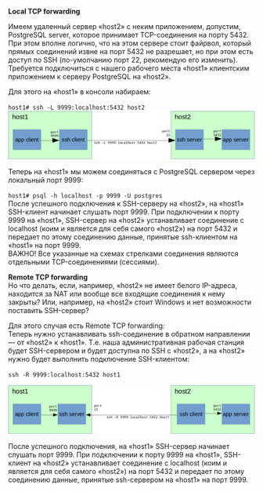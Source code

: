 **Local TCP forwarding**


Имеем удаленный сервер «host2» с неким приложением, допустим, PostgreSQL server, которое принимает TCP-соединения на порту 5432. При этом вполне логично, что на этом сервере стоит файрвол, который прямых соединений извне на порт 5432 не разрешает, но при этом есть доступ по SSH (по-умолчанию порт 22, рекомендую его изменить). Требуется подключиться с нашего рабочего места «host1» клиентским приложением к серверу PostgreSQL на «host2».


Для этого на «host1» в консоли набираем:


`host1# ssh -L 9999:localhost:5432 host2`  
![image.png](./images/maghiia-ssh-local-tcp-forwarding-remote-tcp-forwarding_1.png)


Теперь на «host1» мы можем соединяться с PostgreSQL сервером через локальный порт 9999:


`host1# psql -h localhost -p 9999 -U postgres`  
После успешного подключения к SSH-серверу на «host2», на «host1» SSH-клиент начинает слушать порт 9999. При подключении к порту 9999 на «host1», SSH-сервер на «host2» устанавливает соединение с localhost (коим и является для себя самого «host2») на порт 5432 и передает по этому соединению данные, принятые ssh-клиентом на «host1» на порт 9999.  
ВАЖНО! Все указанные на схемах стрелками соединения являются отдельными TCP-соединениями (сессиями).


  
**Remote TCP forwarding**  
Но что делать, если, например, «host2» не имеет белого IP-адреса, находится за NAT или вообще все входящие соединения к нему закрыты? Или, например, на «host2» стоит Windows и нет возможности поставить SSH-сервер?


Для этого случая есть Remote TCP forwarding:  
Теперь нужно устанавливать ssh-соединение в обратном направлении — от «host2» к «host1». Т.е. наша административная рабочая станция будет SSH-сервером и будет доступна по SSH с «host2», а на «host2» нужно будет выполнить подключение SSH-клиентом:


`ssh -R 9999:localhost:5432 host1`


![image.png](./images/maghiia-ssh-local-tcp-forwarding-remote-tcp-forwarding_2.png)


После успешного подключения, на «host1» SSH-сервер начинает слушать порт 9999. При подключении к порту 9999 на «host1», SSH-клиент на «host2» устанавливает соединение с localhost (коим и является для себя самого «host2») на порт 5432 и передает по этому соединению данные, принятые ssh-сервером на «host1» на порт 9999.

